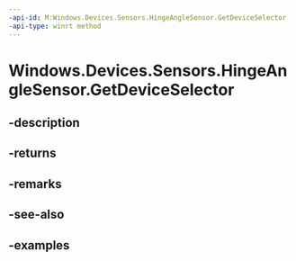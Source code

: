 ```yaml
---
-api-id: M:Windows.Devices.Sensors.HingeAngleSensor.GetDeviceSelector
-api-type: winrt method
---
```


<!-- Method syntax.
public string HingeAngleSensor.GetDeviceSelector()
-->

# Windows.Devices.Sensors.HingeAngleSensor.GetDeviceSelector

## -description

## -returns

## -remarks

## -see-also

## -examples

